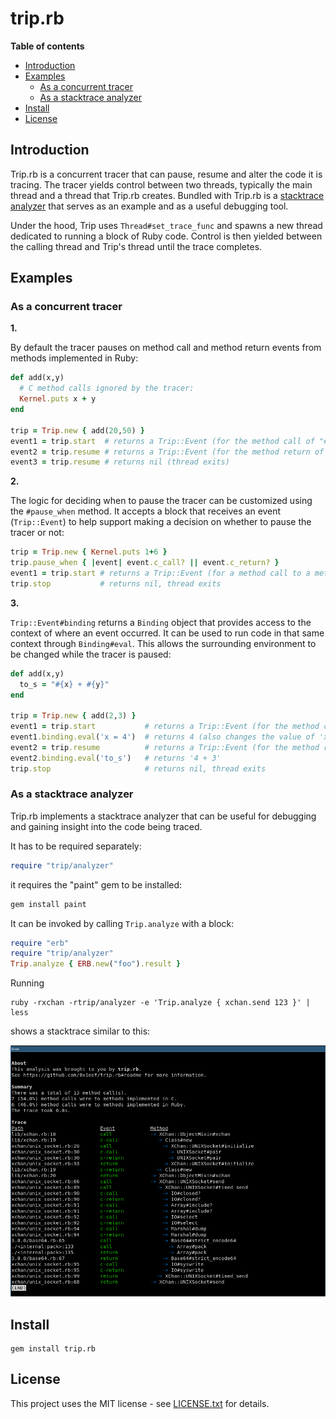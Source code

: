 # trip.rb

**Table of contents**

* [Introduction](#introduction)
* [Examples](#examples) 
  * [As a concurrent tracer](#as-a-concurrent-tracer)
  * [As a stacktrace analyzer](#as-a-stacktrace-analyzer)
* [Install](#install)
* [License](#license)

## <a id='introduction'>Introduction</a>

Trip.rb is a concurrent tracer that can pause, resume and alter the code 
it is tracing. The tracer yields control between two threads, typically 
the main thread and a thread that Trip.rb creates. Bundled with Trip.rb 
is a [stacktrace analyzer](#as-a-stacktrace-analyzer) that serves as an example 
and as a useful debugging tool. 

Under the hood, Trip uses `Thread#set_trace_func` and spawns a new thread
dedicated to running a block of Ruby code. Control is then yielded between 
the calling thread and Trip's thread until the trace completes.

## <a id='examples'>Examples</a>

### <a id='as-a-concurrent-tracer'>As a concurrent tracer</a>

**1.**

By default the tracer pauses on method call and method return events from 
methods implemented in Ruby:

```ruby
def add(x,y)
  # C method calls ignored by the tracer:
  Kernel.puts x + y
end

trip = Trip.new { add(20,50) }
event1 = trip.start  # returns a Trip::Event (for the method call of "#add")
event2 = trip.resume # returns a Trip::Event (for the method return of "#add")
event3 = trip.resume # returns nil (thread exits)
```

**2.**

The logic for deciding when to pause the tracer can be customized using the 
`#pause_when` method. It accepts a block that receives an event (`Trip::Event`)
to help support making a decision on whether to pause the tracer or not:

```ruby
trip = Trip.new { Kernel.puts 1+6 }
trip.pause_when { |event| event.c_call? || event.c_return? }
event1 = trip.start # returns a Trip::Event (for a method call to a method implemented in C)
trip.stop           # returns nil, thread exits
```

**3.**

`Trip::Event#binding` returns a `Binding` object that provides access to the context
of where an event occurred. It can be used to run code in that same context through 
`Binding#eval`. This allows the surrounding environment to be changed while the tracer 
is paused:

```ruby
def add(x,y)
  to_s = "#{x} + #{y}"
end

trip = Trip.new { add(2,3) }
event1 = trip.start           # returns a Trip::Event (for the method call of add)
event1.binding.eval('x = 4')  # returns 4 (also changes the value of 'x')
event2 = trip.resume          # returns a Trip::Event (for the method return of add)
event2.binding.eval('to_s')   # returns '4 + 3'
trip.stop                     # returns nil, thread exits
```

### <a id='as-a-stacktrace-analyzer'>As a stacktrace analyzer</a>

Trip.rb implements a stacktrace analyzer that can be useful for debugging and 
gaining insight into the code being traced.

It has to be required separately:

```ruby
require "trip/analyzer"
```

it requires the "paint" gem to be installed: 

```ruby
gem install paint
```

It can be invoked by calling `Trip.analyze` with a block:

```ruby
require "erb"
require "trip/analyzer"
Trip.analyze { ERB.new("foo").result }
```

Running 
    
    ruby -rxchan -rtrip/analyzer -e 'Trip.analyze { xchan.send 123 }' | less

shows a stacktrace similar to this:

![preview](./screenshots/screenshot_1.png)


## <a id='install'>Install</a>

    gem install trip.rb

## <a id='license'>License</a>

This project uses the MIT license - see [LICENSE.txt](./LICENSE.txt) for details.
